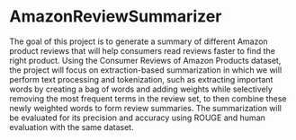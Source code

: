 # AmazonReviewSummarizer
The goal of this project is to generate a summary of different Amazon product reviews that will help consumers read reviews faster to find the right product. Using the Consumer Reviews of Amazon Products dataset, the project will focus on extraction-based summarization in which we will perform text processing and tokenization, such as extracting important words by creating a bag of words and adding weights while selectively removing the most frequent terms in the review set, to then combine these newly weighted words to form review summaries. The summarization will be evaluated for its precision and accuracy using ROUGE and human evaluation with the same dataset.
